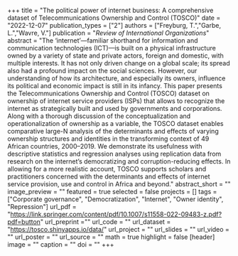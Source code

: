 +++
title = "The political power of internet business: A comprehensive dataset of Telecommunications Ownership and Control (TOSCO)"
date = "2022-12-07"
publication_types = ["2"]
authors = ["Freyburg, T.","Garbe, L.","Wavre, V."]
publication = "_Review of International Organizations_"
abstract = "The ‘internet’—familiar shorthand for information and communication technologies (ICT)—is built on a physical infrastructure owned by a variety of state and private actors, foreign and domestic, with multiple interests. It has not only driven change on a global scale; its spread also had a profound impact on the social sciences. However, our understanding of how its architecture, and especially its owners, influence its political and economic impact is still in its infancy. This paper presents the Telecommunications Ownership and Control (TOSCO) dataset on ownership of internet service providers (ISPs) that allows to recognize the internet as strategically built and used by governments and corporations. Along with a thorough discussion of the conceptualization and operationalization of ownership as a variable, the TOSCO dataset enables comparative large-N analysis of the determinants and effects of varying ownership structures and identities in the transforming context of 49 African countries, 2000–2019. We demonstrate its usefulness with descriptive statistics and regression analyses using replication data from research on the internet’s democratizing and corruption-reducing effects. In allowing for a more realistic account, TOSCO supports scholars and practitioners concerned with the determinants and effects of internet service provision, use and control in Africa and beyond."
abstract_short = ""
image_preview = ""
featured = true
selected = false
projects = []
tags = ["Corporate governance", "Democratization", "Internet", "Owner identity", "Repression"]
url_pdf = "https://link.springer.com/content/pdf/10.1007/s11558-022-09483-z.pdf?pdf=button"
url_preprint =""
url_code = ""
url_dataset = "https://tosco.shinyapps.io/data/"
url_project = ""
url_slides = ""
url_video = ""
url_poster = ""
url_source = ""
math = true
highlight = false
[header]
image = ""
caption = ""
doi = ""
+++

